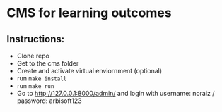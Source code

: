 # CMS for learning outcomes
## Instructions:
* Clone repo
* Get to the cms folder
* Create and activate virtual enviornment (optional)
* run `make install`
* run `make run`
* Go to http://127.0.0.1:8000/admin/ and login with username: noraiz / password: arbisoft123
